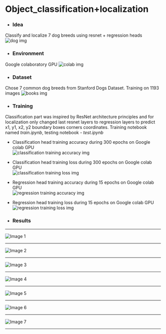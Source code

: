 # Object_classification+localization

* ### Idea ![]()
Classify and localize 7 dog breeds using resnet  + regression heads ![dog img](https://github.com/Antanskas/Object_classification-localization/blob/master/repository_images/dog.png)


* ### Environment 
Google colaboratory GPU ![colab img](https://github.com/Antanskas/Object_classification-localization/blob/master/repository_images/colab.png)

* ### Dataset
Chose 7 common dog breeds from Stanford Dogs Dataset. Training on 1193 images ![books img](https://github.com/Antanskas/Object_classification-localization/blob/master/repository_images/books.png)

* ### Training
Classification part was inspired by ResNet architecture principles and for localization only changed last resnet layers to regression layers to predict x1, y1, x2, y2 boundary boxes corners coordinates. Training notebook named _train.ipynb_, testing notebook - _test.ipynb_

   * Classification head training accuracy during 300 epochs on Google colab GPU  
![classification training accuracy img](https://github.com/Antanskas/Object_classification-localization/blob/master/models/ResNet50_300/ResNet50_300_acc.png)
   * Classification head training loss during 300 epochs on Google colab GPU  
![classification training loss img](https://github.com/Antanskas/Object_classification-localization/blob/master/models/ResNet50_300/ResNet50_300_loss.png)

  * Regression head training accuracy during 15 epochs on Google colab GPU  
![regression training accuracy img](https://github.com/Antanskas/Object_classification-localization/blob/master/models/Regression/regression_15_acc.png)
  * Regression head training loss during 15 epochs on Google colab GPU  
![regression training loss img](https://github.com/Antanskas/Object_classification-localization/blob/master/models/Regression/regression_15_loss.png)

* ### Results
- - -
![Image 1](https://github.com/Antanskas/Object_classification-localization/blob/master/outputs/output_1.PNG)  
- - -
![Image 2](https://github.com/Antanskas/Object_classification-localization/blob/master/outputs/output_2.PNG) 
- - -
![Image 3](https://github.com/Antanskas/Object_classification-localization/blob/master/outputs/output_3.PNG)   
- - -
![Image 4](https://github.com/Antanskas/Object_classification-localization/blob/master/outputs/output_4.PNG)   
- - -
![Image 5](https://github.com/Antanskas/Object_classification-localization/blob/master/outputs/output_5.PNG)  
- - -
![Image 6](https://github.com/Antanskas/Object_classification-localization/blob/master/outputs/output_6.PNG) 
- - -
![Image 7](https://github.com/Antanskas/Object_classification-localization/blob/master/outputs/output_7.PNG)
- - -
